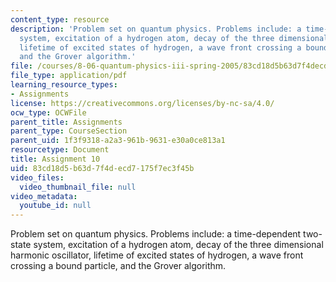 ```yaml
---
content_type: resource
description: 'Problem set on quantum physics. Problems include: a time-dependent two-state
  system, excitation of a hydrogen atom, decay of the three dimensional harmonic oscillator,
  lifetime of excited states of hydrogen, a wave front crossing a bound particle,
  and the Grover algorithm.'
file: /courses/8-06-quantum-physics-iii-spring-2005/83cd18d5b63d7f4decd7175f7ec3f45b_opt_prob_10.pdf
file_type: application/pdf
learning_resource_types:
- Assignments
license: https://creativecommons.org/licenses/by-nc-sa/4.0/
ocw_type: OCWFile
parent_title: Assignments
parent_type: CourseSection
parent_uid: 1f3f9318-a2a3-961b-9631-e30a0ce813a1
resourcetype: Document
title: Assignment 10
uid: 83cd18d5-b63d-7f4d-ecd7-175f7ec3f45b
video_files:
  video_thumbnail_file: null
video_metadata:
  youtube_id: null
---
```

Problem set on quantum physics. Problems include: a time-dependent two-state system, excitation of a hydrogen atom, decay of the three dimensional harmonic oscillator, lifetime of excited states of hydrogen, a wave front crossing a bound particle, and the Grover algorithm.